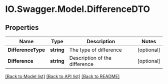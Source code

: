 # IO.Swagger.Model.DifferenceDTO
## Properties

Name | Type | Description | Notes
------------ | ------------- | ------------- | -------------
**DifferenceType** | **string** | The type of difference | [optional] 
**Difference** | **string** | Description of the difference | [optional] 

[[Back to Model list]](../README.md#documentation-for-models) [[Back to API list]](../README.md#documentation-for-api-endpoints) [[Back to README]](../README.md)

